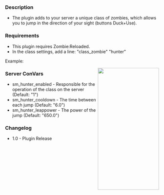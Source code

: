### Description
* The plugin adds to your server a unique class of zombies, which allows you to jump in the direction of your sight (buttons Duck+Use).

### Requirements
* This plugin requires Zombie:Reloaded.
* In the class settings, add a line: "class_zombie" "hunter"

Example: 

<img align="right" src="https://i.imgur.com/NYXOAsv.png" height="400" width="200">

### Server ConVars

* sm_hunter_enabled - Responsible for the operation of the class on the server (Default: "1")
* sm_hunter_cooldown - The time between each jump (Default: "6.0")
* sm_hunter_leappower - The power of the jump (Default: "650.0")


### Changelog
* 1.0 - Plugin Release
